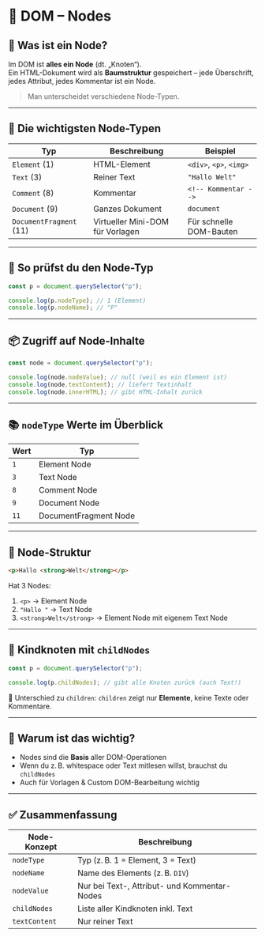 # 🌳 DOM – Nodes

## 🧩 Was ist ein Node?

Im DOM ist **alles ein Node** (dt. „Knoten“).  
Ein HTML-Dokument wird als **Baumstruktur** gespeichert – jede Überschrift, jedes Attribut, jedes Kommentar ist ein Node.

> Man unterscheidet verschiedene Node-Typen.

---

## 🔢 Die wichtigsten Node-Typen

| Typ                    | Beschreibung                         | Beispiel                    |
|-------------------------|--------------------------------------|-----------------------------|
| `Element` (1)           | HTML-Element                         | `<div>`, `<p>`, `<img>`     |
| `Text` (3)              | Reiner Text                          | `"Hallo Welt"`              |
| `Comment` (8)           | Kommentar                            | `<!-- Kommentar -->`        |
| `Document` (9)          | Ganzes Dokument                      | `document`                  |
| `DocumentFragment` (11) | Virtueller Mini-DOM für Vorlagen     | Für schnelle DOM-Bauten     |

---

## 🧪 So prüfst du den Node-Typ

```js
const p = document.querySelector("p");

console.log(p.nodeType); // 1 (Element)
console.log(p.nodeName); // "P"
```

---

## 📦 Zugriff auf Node-Inhalte

```js
const node = document.querySelector("p");

console.log(node.nodeValue); // null (weil es ein Element ist)
console.log(node.textContent); // liefert Textinhalt
console.log(node.innerHTML); // gibt HTML-Inhalt zurück
```

---

## 📚 `nodeType` Werte im Überblick

| Wert | Typ                     |
|------|--------------------------|
| `1`  | Element Node             |
| `3`  | Text Node                |
| `8`  | Comment Node             |
| `9`  | Document Node            |
| `11` | DocumentFragment Node    |

---

## 🧱 Node-Struktur

```html
<p>Hallo <strong>Welt</strong></p>
```

Hat 3 Nodes:

1. `<p>` → Element Node  
2. `"Hallo "` → Text Node  
3. `<strong>Welt</strong>` → Element Node mit eigenem Text Node

---

## 🔄 Kindknoten mit `childNodes`

```js
const p = document.querySelector("p");

console.log(p.childNodes); // gibt alle Knoten zurück (auch Text!)
```

📌 Unterschied zu `children`: `children` zeigt nur **Elemente**, keine Texte oder Kommentare.

---

## 🧠 Warum ist das wichtig?

- Nodes sind die **Basis** aller DOM-Operationen
- Wenn du z. B. whitespace oder Text mitlesen willst, brauchst du `childNodes`
- Auch für Vorlagen & Custom DOM-Bearbeitung wichtig

---

## ✅ Zusammenfassung

| Node-Konzept         | Beschreibung                             |
|-----------------------|------------------------------------------|
| `nodeType`            | Typ (z. B. 1 = Element, 3 = Text)        |
| `nodeName`            | Name des Elements (z. B. `DIV`)          |
| `nodeValue`           | Nur bei Text-, Attribut- und Kommentar-Nodes |
| `childNodes`          | Liste aller Kindknoten inkl. Text        |
| `textContent`         | Nur reiner Text                          |
